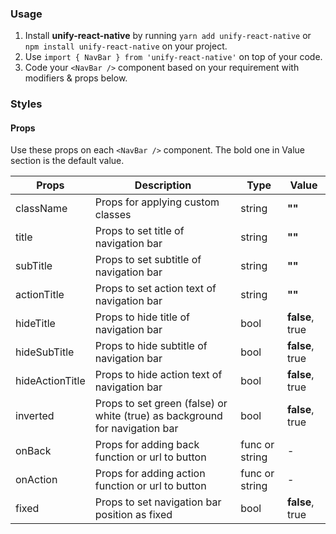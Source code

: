 ### Usage

1. Install **unify-react-native** by running `yarn add unify-react-native` or `npm install unify-react-native` on your project.
2. Use `import { NavBar } from 'unify-react-native'` on top of your code.
3. Code your `<NavBar />` component based on your requirement with modifiers & props below.



### Styles

#### Props

Use these props on each `<NavBar />` component. The bold one in Value section is the default value.

| Props            | Description                         | Type            | Value
|---------------------|----------------------------------|-----------------|---------------------|
| className   | Props for applying custom classes   | string            | **""**
| title   | Props to set title of navigation bar   | string            | **""**
| subTitle   | Props to set subtitle of navigation bar   | string            | **""**
| actionTitle   | Props to set action text of navigation bar   | string            | **""**
| hideTitle   | Props to hide title of navigation bar   | bool            | **false**, true
| hideSubTitle   | Props to hide subtitle of navigation bar   | bool            | **false**, true
| hideActionTitle   | Props to hide action text of navigation bar    | bool            | **false**, true
| inverted   | Props to set green (false) or white (true) as background for navigation bar   | bool            | **false**, true
| onBack  | Props for adding back function or url to button   | func or string           | -
| onAction  | Props for adding action function or url to button   | func or string           | -
| fixed   | Props to set navigation bar position as fixed   | bool            | **false**, true